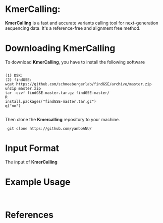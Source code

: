 # KmerCalling: 

**KmerCalling** is a fast and accurate variants calling tool for next-generation sequencing data. It's a reference-free and alignment free method.
 
# Downloading KmerCalling

To download **KmerCalling**, you have to install the following software
<pre><code>
(1) DSK: 
(2) findGSE: 
wget https://github.com/schneebergerlab/findGSE/archive/master.zip
unzip master.zip
tar -czvf findGSE-master.tar.gz findGSE-master/
R
install.packages("findGSE-master.tar.gz")
q("no")

</code></pre>

Then clone the **Kmercalling** repository to your machine.
<pre><code> git clone https://github.com/yanboANU/ </code></pre>

# Input Format

The input of **KmerCalling**  
# Example Usage

<pre><code>  </code></pre>

 

# References
 

